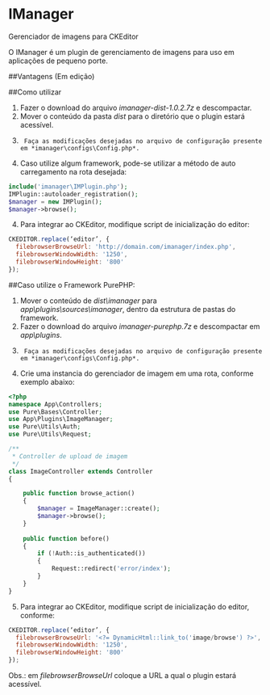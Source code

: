 # IManager
Gerenciador de imagens para CKEditor

O IManager é um plugin de gerenciamento de imagens para uso em aplicações de pequeno porte.

##Vantagens (Em edição)

##Como utilizar

1.	Fazer o download do arquivo *imanager-dist-1.0.2.7z* e descompactar.
2.	Mover o conteúdo da pasta *dist* para o diretório que o plugin estará acessível.
3.  	Faça as modificações desejadas no arquivo de configuração presente em *imanager\configs\Config.php*.
4.	Caso utilize algum framework, pode-se utilizar a método de auto carregamento na rota desejada:
```php
include('imanager\IMPlugin.php');
IMPlugin::autoloader_registration();
$manager = new IMPlugin();
$manager->browse();
```
4.	Para integrar ao CKEditor, modifique script de inicialização do editor:
```js
CKEDITOR.replace(‘editor’, {
  filebrowserBrowseUrl: 'http://domain.com/imanager/index.php',
  filebrowserWindowWidth: '1250',
  filebrowserWindowHeight: '800'
});
```
##Caso utilize o Framework PurePHP:

1.	Mover o conteúdo de *dist\imanager* para *app\plugins\sources\imanager*, dentro da estrutura de pastas do framework.
2.	Fazer o download do arquivo *imanager-purephp.7z* e descompactar em *app\plugins*.
3.  	Faça as modificações desejadas no arquivo de configuração presente em *imanager\configs\Config.php*.
4.	Crie uma instancia do gerenciador de imagem em uma rota, conforme exemplo abaixo:
```php
<?php
namespace App\Controllers;
use Pure\Bases\Controller;
use App\Plugins\ImageManager;
use Pure\Utils\Auth;
use Pure\Utils\Request;

/**
 * Controller de upload de imagem
 */
class ImageController extends Controller
{

	public function browse_action()
	{
		$manager = ImageManager::create();
		$manager->browse();
	}
	
	public function before()
	{
		if (!Auth::is_authenticated())
		{
			Request::redirect('error/index');
		}
	}
}
```
5.	Para integrar ao CKEditor, modifique script de inicialização do editor, conforme:
```js
CKEDITOR.replace(‘editor’, {
  filebrowserBrowseUrl: '<?= DynamicHtml::link_to('image/browse') ?>',
  filebrowserWindowWidth: '1250',
  filebrowserWindowHeight: '800'
});
```
Obs.: em *filebrowserBrowseUrl* coloque a URL a qual o plugin estará acessível.
